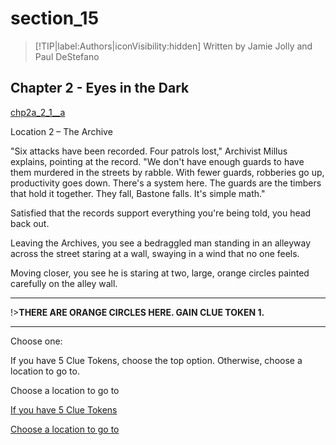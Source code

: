 
# section_15

>[!TIP|label:Authors|iconVisibility:hidden]
>Written by Jamie Jolly and Paul DeStefano

## Chapter 2 - Eyes in the Dark

[chp2a_2_1__a](../../decomp/app/src/main/res/raw/chp2a_2_1__a.mp3 ':include :type=audio')

Location 2 – The Archive

"Six attacks have been recorded. Four patrols lost," Archivist Millus explains, pointing at the record. "We don't have enough guards to have them murdered in the streets by rabble. With fewer guards, robberies go up, productivity goes down. There's a system here. The guards are the timbers that hold it together. They fall, Bastone falls. It's simple math."

Satisfied that the records support everything you're being told, you head back out.

Leaving the Archives, you see a bedraggled man standing in an alleyway across the street staring at a wall, swaying in a wind that no one feels.

Moving closer, you see he is staring at two, large, orange circles painted carefully on the alley wall.

---

!>**THERE ARE ORANGE CIRCLES HERE.  GAIN CLUE TOKEN 1.** 

---


Choose one:

If you have 5 Clue Tokens, choose the top option. Otherwise, choose a location to go to.

Choose a location to go to

[If you have 5 Clue Tokens](output/chapter2/section_34.md)

[Choose a location to go to](output/chapter2/section_99.md)


